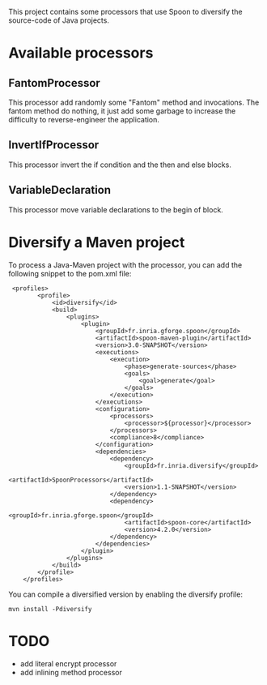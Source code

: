 

This project contains some processors that use Spoon to diversify the source-code of Java projects.

# Available processors

## FantomProcessor
This processor add randomly some "Fantom" method and invocations.
The fantom method do nothing, it just add some garbage to increase the difficulty to reverse-engineer the application.

## InvertIfProcessor
This processor invert the if condition and the then and else blocks.

## VariableDeclaration
This processor move variable declarations to the begin of block.

# Diversify a Maven project

To process a Java-Maven project with the processor, you can add the following snippet to the pom.xml file:

```
 <profiles>
        <profile>
            <id>diversify</id>
            <build>
                <plugins>
                    <plugin>
                        <groupId>fr.inria.gforge.spoon</groupId>
                        <artifactId>spoon-maven-plugin</artifactId>
                        <version>3.0-SNAPSHOT</version>
                        <executions>
                            <execution>
                                <phase>generate-sources</phase>
                                <goals>
                                    <goal>generate</goal>
                                </goals>
                            </execution>
                        </executions>
                        <configuration>
                            <processors>
                                <processor>${processor}</processor>
                            </processors>
                            <compliance>8</compliance>
                        </configuration>
                        <dependencies>
                            <dependency>
                                <groupId>fr.inria.diversify</groupId>
                                <artifactId>SpoonProcessors</artifactId>
                                <version>1.1-SNAPSHOT</version>
                            </dependency>
                            <dependency>
                                <groupId>fr.inria.gforge.spoon</groupId>
                                <artifactId>spoon-core</artifactId>
                                <version>4.2.0</version>
                            </dependency>
                        </dependencies>
                    </plugin>
                </plugins>
            </build>
        </profile>
    </profiles>
```

You can compile a diversified version by enabling the diversify profile:

```
mvn install -Pdiversify
```

# TODO

- add literal encrypt processor
- add inlining method processor

